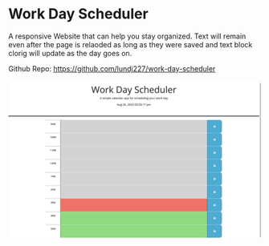 # Work Day Scheduler

A responsive Website that can help you stay organized. Text will remain even after the page is relaoded as long as they were saved and text block clorig will update as the day goes on.

Github Repo: https://github.com/lundj227/work-day-scheduler

![Alt text](./images/ss.png)